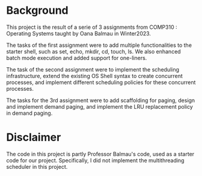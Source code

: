# Background

This project is the result of a serie of 3 assignments from COMP310 : Operating Systems taught by Oana Balmau in Winter2023. 

The tasks of the first assignment were to add multiple functionalities to the starter shell, such as set, echo, mkdir, cd, touch, ls. We also enhanced batch mode execution and added support for one-liners.

The task of the second assignment were to implement the scheduling infrastructure, extend the existing OS Shell syntax to create concurrent processes, and implement different scheduling policies for these concurrent processes.

The tasks for the 3rd assignment were to add scaffolding for paging, design and implement demand paging, and implement the LRU replacement policy in demand paging.

# Disclaimer

The code in this project is partly Professor Balmau's code, used as a starter code for our project.
Specifically, I did not implement the multithreading scheduler in this project. 
